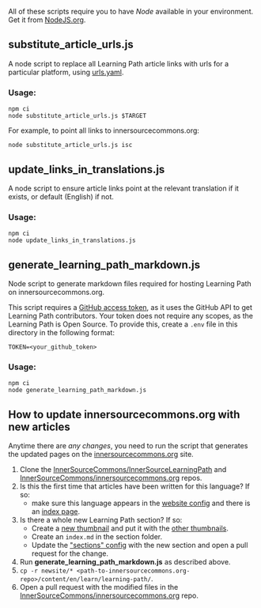 All of these scripts require you to have _Node_ available in your environment.
Get it from [NodeJS.org](https://nodejs.org/en/).

## substitute_article_urls.js

A node script to replace all Learning Path article links with urls for a particular platform, using [urls.yaml](../config/urls.yaml).

### Usage:
```
npm ci
node substitute_article_urls.js $TARGET
```
For example, to point all links to innersourcecommons.org:
```
node substitute_article_urls.js isc
```

## update_links_in_translations.js

A node script to ensure article links point at the relevant translation if it exists, or default (English) if not.

### Usage:
```
npm ci
node update_links_in_translations.js
```

## generate_learning_path_markdown.js

Node script to generate markdown files required for hosting Learning Path on innersourcecommons.org.

This script requires a [GitHub access token](https://docs.github.com/en/free-pro-team@latest/github/authenticating-to-github/creating-a-personal-access-token), as it uses the GitHub API to get Learning Path contributors. Your token does not require any scopes, as the Learning Path is Open Source. To provide this, create a `.env` file in this directory in the following format:
```
TOKEN=<your_github_token>
```

### Usage:
```
npm ci
node generate_learning_path_markdown.js
```

## How to update innersourcecommons.org with new articles

Anytime there are _any changes_, you need to run the script that generates the updated pages on the [innersourcecommons.org] site.

1. Clone the [InnerSourceCommons/InnerSourceLearningPath] and [InnerSourceCommons/innersourcecommons.org] repos.
2. Is this the first time that articles have been written for this language? If so:
   * make sure this language appears in the [website config](https://github.com/InnerSourceCommons/innersourcecommons.net/blob/master/config.yaml) and there is an [index page](https://github.com/InnerSourceCommons/innersourcecommons.org/tree/master/content/en/learn/learning-path).
3. Is there a whole new Learning Path section? If so:
   * Create a [new thumbnail](../assets/thumbnails) and put it with the [other thumbnails](https://github.com/InnerSourceCommons/innersourcecommons.org/tree/master/static/images/learn).
   * Create an `index.md` in the section folder.
   * Update the ["sections" config](https://github.com/InnerSourceCommons/InnerSourceLearningPath/blob/main/scripts/section_data.json) with the new section and open a pull request for the change.
4. Run **generate_learning_path_markdown.js** as described above.
5. `cp -r newsite/* <path-to-innersourcecommons.org-repo>/content/en/learn/learning-path/`.
6. Open a pull request with the modified files in the [InnerSourceCommons/innersourcecommons.org] repo.

[innersourcecommons.org]: https://innersourcecommons.org/
[InnerSourceCommons/InnerSourceLearningPath]: https://github.com/InnerSourceCommons/InnerSourceLearningPath/
[InnerSourceCommons/innersourcecommons.org]: https://github.com/InnerSourceCommons/innersourcecommons.org
